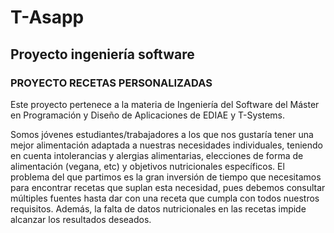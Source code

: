 # T-Asapp
## Proyecto ingeniería software

### PROYECTO RECETAS PERSONALIZADAS

Este proyecto pertenece a la materia de Ingeniería del Software del Máster en Programación y Diseño de Aplicaciones
de EDIAE y T-Systems.

Somos jóvenes estudiantes/trabajadores a los que nos gustaría tener una mejor alimentación adaptada a nuestras necesidades individuales, teniendo en cuenta intolerancias y alergias alimentarias, elecciones de forma de alimentación (vegana, etc) y objetivos nutricionales específicos. El problema del que partimos es la gran inversión de tiempo que necesitamos para encontrar recetas que suplan esta necesidad, pues debemos consultar múltiples fuentes hasta dar con una receta que cumpla con todos nuestros requisitos. Además, la falta de datos nutricionales en las recetas impide alcanzar los resultados deseados.
